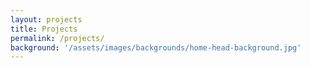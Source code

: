 ```yaml
---
layout: projects
title: Projects
permalink: /projects/
background: '/assets/images/backgrounds/home-head-background.jpg'
---
```

